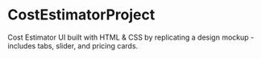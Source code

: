 # CostEstimatorProject
Cost Estimator UI built with HTML &amp; CSS by replicating a design mockup - includes tabs, slider, and pricing cards.
